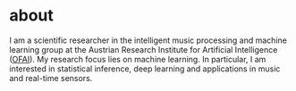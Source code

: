 # about

I am a scientific researcher in the intelligent music processing and machine learning group at the Austrian Research Institute for Artificial Intelligence ([OFAI](http://www.ofai.at/research/impml/index.html)). My research focus lies on machine learning. In particular, I am interested in statistical inference, deep learning and applications in music and real-time sensors.
